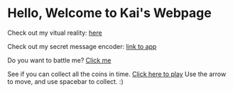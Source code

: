 # Hello, Welcome to Kai's Webpage
Check out my vitual reality: [here](https://abstracted-transparent-rondeletia.glitch.me/)

Check out my secret message encoder: [link to app](https://watery-organized-marquess.glitch.me/)

Do you want to battle me? [Click me](https://hulking-spotless-bank.glitch.me/)

See if you can collect all the coins in time. [Click here to play](https://aquamarine-organized-turtle.glitch.me/) Use the arrow to move, and use spacebar to collect. :)
